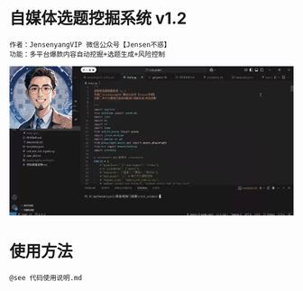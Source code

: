 
# 自媒体选题挖掘系统 v1.2
```
作者：JensenyangVIP 微信公众号【Jensen不惑】
功能：多平台爆款内容自动挖掘+选题生成+风险控制
```
![alt text](demo.gif)

# 使用方法
```
@see 代码使用说明.md
```